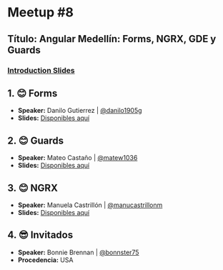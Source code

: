 # Meetup #8

## Título: Angular Medellín: Forms, NGRX, GDE y Guards

### [Introduction Slides](http://slides.com/carlosalbertoangulomendoza/ng-med-6/#/)

## 1. 😊 Forms

* **Speaker:** Danilo Gutierrez | [@danilo1905g](https://twitter.com/danilo1905g)
* **Slides:** [Disponibles aquí](http://slides.com/dannygutierrez/formularios#/)

## 2. 😊 Guards

* **Speaker:** Mateo Castaño | [@matew1036](https://twitter.com/matew1036)
* **Slides:** [Disponibles aquí](http://slides.com/matew17/routeguards#/)

## 3. 😊 NGRX

* **Speaker:** Manuela Castrillón | [@manucastrillonm](https://twitter.com/manucastrillonm)
* **Slides:** [Disponibles aquí](http://slides.com/manucastrillonm/ngrx#/)

## 4. 😎 Invitados

* **Speaker:** Bonnie Brennan | [@bonnster75](https://twitter.com/bonnster75)
* **Procedencia:** USA
